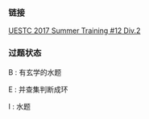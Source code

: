 ### 链接

[UESTC 2017 Summer Training #12 Div.2](https://vjudge.net/contest/172194)



### 过题状态

B : 有玄学的水题

E : 并查集判断成环

I : 水题

